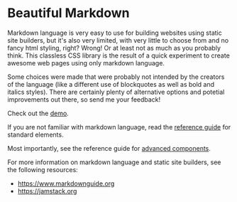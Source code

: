 # Beautiful Markdown

Markdown language is very easy to use for building websites using static site builders, but it's also very limited, with very little to choose from and no fancy html styling, right? Wrong!
Or at least not as much as you probably think. This classless CSS library is the result of a quick experiment to create awesome web pages using only markdown language.

Some choices were made that were probably not intended by the creators of the language (like a different use of blockquotes as well as bold and italics styles). There are certainly plenty of alternative options  and potetial improvements out there, so send me your feedback!

Check out the [demo](https://bndp.github.io/beautiful-markdown).

If you are not familiar with markdown language, read the [reference guide](https://bndp.github.io/beautiful-markdown/reference) for standard elements.

Most importantly, see the reference guide for [advanced components](https://bndp.github.io/beautiful-markdown/components).

For more information on markdown language and static site builders, see the following resources:
- https://www.markdownguide.org
- https://jamstack.org
